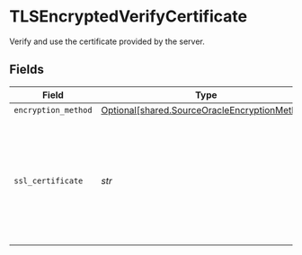 # TLSEncryptedVerifyCertificate

Verify and use the certificate provided by the server.


## Fields

| Field                                                                                                                   | Type                                                                                                                    | Required                                                                                                                | Description                                                                                                             |
| ----------------------------------------------------------------------------------------------------------------------- | ----------------------------------------------------------------------------------------------------------------------- | ----------------------------------------------------------------------------------------------------------------------- | ----------------------------------------------------------------------------------------------------------------------- |
| `encryption_method`                                                                                                     | [Optional[shared.SourceOracleEncryptionMethod]](../../models/shared/sourceoracleencryptionmethod.md)                    | :heavy_minus_sign:                                                                                                      | N/A                                                                                                                     |
| `ssl_certificate`                                                                                                       | *str*                                                                                                                   | :heavy_check_mark:                                                                                                      | Privacy Enhanced Mail (PEM) files are concatenated certificate containers frequently used in certificate installations. |